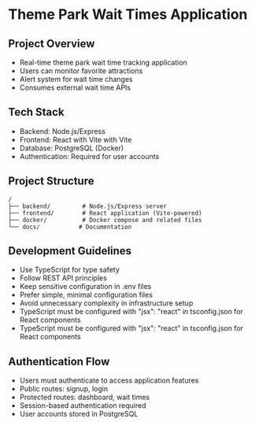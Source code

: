 # Theme Park Wait Times Application

## Project Overview
- Real-time theme park wait time tracking application
- Users can monitor favorite attractions
- Alert system for wait time changes
- Consumes external wait time APIs

## Tech Stack
- Backend: Node.js/Express
- Frontend: React with Vite with Vite
- Database: PostgreSQL (Docker)
- Authentication: Required for user accounts

## Project Structure
```
/
├── backend/         # Node.js/Express server
├── frontend/        # React application (Vite-powered)
├── docker/          # Docker compose and related files
└── docs/           # Documentation
```

## Development Guidelines
- Use TypeScript for type safety
- Follow REST API principles
- Keep sensitive configuration in .env files
- Prefer simple, minimal configuration files
- Avoid unnecessary complexity in infrastructure setup
- TypeScript must be configured with "jsx": "react" in tsconfig.json for React components
- TypeScript must be configured with "jsx": "react" in tsconfig.json for React components

## Authentication Flow
- Users must authenticate to access application features
- Public routes: signup, login
- Protected routes: dashboard, wait times
- Session-based authentication required
- User accounts stored in PostgreSQL
